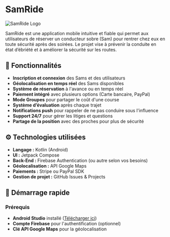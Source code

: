 # SamRide

![SamRide Logo](https://i.ibb.co/ctzKtg0/Logo-V2-png-256.png) <!-- Remplacer par l'URL de votre logo -->

SamRide est une application mobile intuitive et fiable qui permet aux utilisateurs de réserver un conducteur sobre (Sam) pour rentrer chez eux en toute sécurité après des soirées. Le projet vise à prévenir la conduite en état d’ébriété et à améliorer la sécurité sur les routes.

## 📲 Fonctionnalités

- **Inscription et connexion** des Sams et des utilisateurs
- **Géolocalisation en temps réel** des Sams disponibles
- **Système de réservation** à l'avance ou en temps réel
- **Paiement intégré** avec plusieurs options (Carte bancaire, PayPal)
- **Mode Groupes** pour partager le coût d'une course
- **Système d’évaluation** après chaque trajet
- **Notifications push** pour rappeler de ne pas conduire sous l'influence
- **Support 24/7** pour gérer les litiges et questions
- **Partage de la position** avec des proches pour plus de sécurité

## ⚙️ Technologies utilisées

- **Langage :** Kotlin (Android)
- **UI :** Jetpack Compose
- **Back-End :** Firebase Authentication (ou autre selon vos besoins)
- **Géolocalisation :** API Google Maps
- **Paiements :** Stripe ou PayPal SDK
- **Gestion de projet :** GitHub Issues & Projects

## 🚀 Démarrage rapide

### Prérequis
- **Android Studio** installé ([Télécharger ici](https://developer.android.com/studio))
- **Compte Firebase** pour l'authentification (optionnel)
- **Clé API Google Maps** pour la géolocalisation
